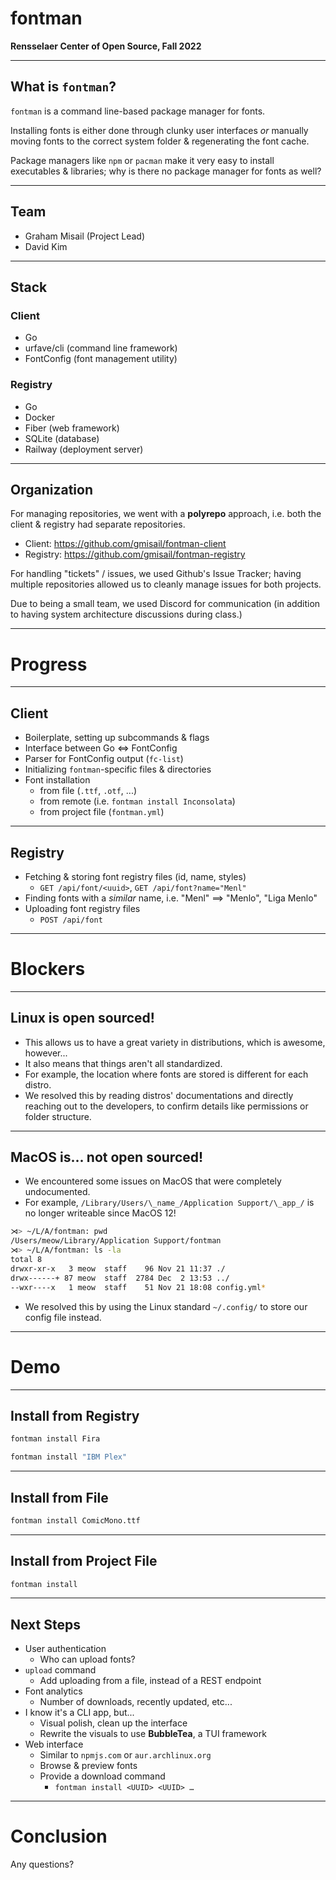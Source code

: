 # fontman

**Rensselaer Center of Open Source, Fall 2022**

---

## What is `fontman`?

`fontman` is a command line-based package manager for fonts.

Installing fonts is either done through clunky user interfaces
_or_ manually moving fonts to the correct system folder & regenerating
the font cache.

Package managers like `npm` or `pacman` make it very easy to
install executables & libraries; why is there no package
manager for fonts as well?

---

## Team

- Graham Misail (Project Lead)
- David Kim

---

## Stack

### Client

- Go
- urfave/cli (command line framework)
- FontConfig (font management utility)

### Registry

- Go
- Docker
- Fiber (web framework)
- SQLite (database)
- Railway (deployment server)

---

## Organization

For managing repositories, we went with a **polyrepo** approach, i.e. both the 
client & registry had separate repositories.

- Client: https://github.com/gmisail/fontman-client
- Registry: https://github.com/gmisail/fontman-registry

For handling "tickets" / issues, we used Github's Issue Tracker; having multiple
repositories allowed us to cleanly manage issues for both projects.

Due to being a small team, we used Discord for communication (in addition to 
having system architecture discussions during class.)

---

# Progress

---

## Client

- Boilerplate, setting up subcommands & flags
- Interface between Go <=> FontConfig
- Parser for FontConfig output (`fc-list`)
- Initializing `fontman`-specific files & directories
- Font installation
  - from file (`.ttf`, `.otf`, ...)
  - from remote (i.e. `fontman install Inconsolata`)
  - from project file (`fontman.yml`)

---

## Registry

- Fetching & storing font registry files (id, name, styles)
  - `GET /api/font/<uuid>`, `GET /api/font?name="Menl"`
- Finding fonts with a _similar_ name, i.e. "Menl" ==> "Menlo", "Liga Menlo"
- Uploading font registry files
  - `POST /api/font`

---

# Blockers

---

## Linux is open sourced!

- This allows us to have a great variety in distributions, which is awesome, however...
- It also means that things aren't all standardized.
- For example, the location where fonts are stored is different for each distro. 
- We resolved this by reading distros' documentations and directly reaching out 
to the developers, to confirm details like permissions or folder structure.

---

## MacOS is... not open sourced! 
- We encountered some issues on MacOS that were completely undocumented.
- For example, `/Library/Users/\_name_/Application Support/\_app_/` is no longer writeable since MacOS 12!

```bash
⋊> ~/L/A/fontman: pwd
/Users/meow/Library/Application Support/fontman
⋊> ~/L/A/fontman: ls -la
total 8
drwxr-xr-x   3 meow  staff    96 Nov 21 11:37 ./
drwx------+ 87 meow  staff  2784 Dec  2 13:53 ../
--wxr----x   1 meow  staff    51 Nov 21 18:08 config.yml*
```
- We resolved this by using the Linux standard `~/.config/` to store our config file instead.

---

# Demo

---

## Install from Registry

```bash
fontman install Fira
```

```bash
fontman install "IBM Plex"
```

---

## Install from File

```bash
fontman install ComicMono.ttf
```

---

## Install from Project File

```bash
fontman install
```

---

## Next Steps

- User authentication
  - Who can upload fonts?
- `upload` command
  - Add uploading from a file, instead of a REST endpoint
- Font analytics
  - Number of downloads, recently updated, etc...
- I know it's a CLI app, but...
  - Visual polish, clean up the interface
  - Rewrite the visuals to use **BubbleTea**, a TUI framework
- Web interface
  - Similar to `npmjs.com` or `aur.archlinux.org`
  - Browse & preview fonts
  - Provide a download command
    - `fontman install <UUID> <UUID> …`

---

# Conclusion

Any questions?
